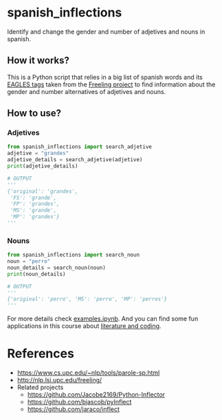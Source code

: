 # spanish_inflections

Identify and change the gender and number of adjetives and nouns in spanish.

## How it works?

This is a Python script that relies in a big list of spanish words and its [EAGLES tags](https://www.cs.upc.edu/~nlp/tools/parole-sp.html) taken from the [Freeling project](https://github.com/TALP-UPC/FreeLing/tree/master/data/es) to find information about the gender and number alternatives of adjetives and nouns.

## How to use?

### Adjetives

```python
from spanish_inflections import search_adjetive
adjetive = "grandes"
adjetive_details = search_adjetive(adjetive)
print(adjetive_details)

# OUTPUT
'''
{'original': 'grandes',
 'FS': 'grande',
 'FP': 'grandes',
 'MS': 'grande',
 'MP': 'grandes'}
'''
```

### Nouns

```python
from spanish_inflections import search_noun
noun = "perro"
noun_details = search_noun(noun)
print(noun_details)

# OUTPUT
'''
{'original': 'perro', 'MS': 'perro', 'MP': 'perros'}
'''
```

For more details check [examples.ipynb](https://github.com/mathigatti/spanish_inflections/blob/main/examples.ipynb). And you can find some fun applications in this course about [literature and coding](https://docs.google.com/document/d/e/2PACX-1vQUugllkjwgJi3tV_czOiBtw_mKahBUYI7ojj1E3LSWAmix0rAGXOThrExwCLm59NGjmcg08TPl1bWr/pub).

# References
- https://www.cs.upc.edu/~nlp/tools/parole-sp.html
- http://nlp.lsi.upc.edu/freeling/
- Related projects
  - https://github.com/Jacobe2169/Python-Inflector
  - https://github.com/bjascob/pyInflect
  - https://github.com/jaraco/inflect
